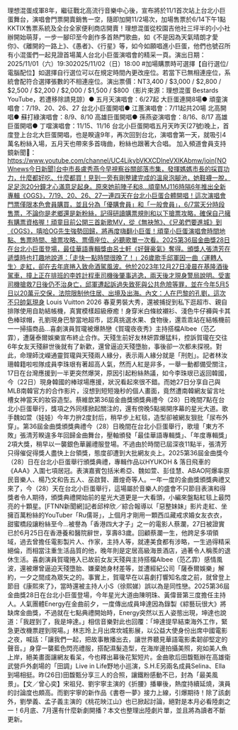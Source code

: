 理想混蛋成軍8年，繼征戰北高流行音樂中心後，宣布將於11/1首次站上台北小巨蛋舞台，演唱會門票開賣銷售一空，隨即加開11/2場次，加場售票於6/14下午1點KKTIX售票系統及全台全家便利商店開賣！理想混蛋從校園吉他社三坪半的小小社辦開始萌芽，一步一腳印至今創作多首熱門歌曲，如《不是因為天氣晴朗才愛你》、《離開的一路上》、《愚者》、《行星》等，如今如願唱進小巨蛋，他們也號召所有小混蛋們一起見證首場萬人台北小巨蛋演唱會的精采一頁。演出日期：2025/11/01（六）19:302025/11/02（日）18:00 #加場購票時可選擇【自行選位/電腦配位】如選擇自行選位可以在規定時間內更改座位。若當下已無相連座位，系統會配符合選擇張數的不相連座位。演出票價：NT3,400 / $3,000 / $2,800 / $2,500 / $2,200 / $2,000 / $1,500 / $800（影片來源：理想混蛋 Bestards YouTube，若遭移除請見諒）● 五月天演唱會：6/27起 大巨蛋連開8場● 頑童演唱會：7/19、20、26、27 台北小巨蛋開唱● 江蕙演唱會：7/11起共20場 北高開唱● 蘇打綠演唱會：8/9、8/10 高雄巨蛋開唱● 孫燕姿演唱會：8/16、8/17 高雄巨蛋開唱● 丁噹演唱會：11/15、11/16 台北小巨蛋開唱五月天昨天(27號)晚上，首度登上台北大巨蛋開唱，也是睽違9年，再次回到台北，演唱會第一天，就吸引4萬名粉絲入場，五月天也帶來多首嗨曲，粉絲也跟著大合唱。  加入頻道會員支持鏡新聞🩷： https://www.youtube.com/channel/UC4LjkybVKXCDlneVXlKAbmw/join[NOWnews今日新聞]台中市長盧秀燕今早視察谷關部落市集，發揮媽媽市長的採買功力，什麼都好吃、什麼都買！見到一旁有剛整建完成的溫泉泡腳池，她鞋襪一脫，足足泡20分鐘才心滿意足起身。原來她前陣子和8...頑童MJ116時隔6年推出全新專輯《OGS》，7/19、20、26、27一連四天在台北小巨蛋合體開唱！這次演唱會門票僅限本色會員購買，並且分為「優購會員」和「一般會員」，6/7當天分時段售票，不論你是老鄉還是新粉絲，記得研讀購票規則和以下搶票攻略，確保自己擁有購票資格喔！頑童目前公開三首新歌MV，從《無袂煞》、《兄弟們要進城》到《OGS》，嘻哈OG先生強勢回歸，將再度嗨翻小巨蛋！頑童小巨蛋演唱會時間地點、售票時間、搶票攻略、票價座位、必聽歌單一次看。2025第36屆金曲獎28日在台北小巨蛋登場，最佳華語專輯獎由呂士軒《好聲豪氣》奪得。頒獎人張清芳在遞獎時也打趣地說道：「走快一點時間很晚了！」26歲歌手邱軍因一曲〈運轉人生〉走紅，卻在去年底捲入致命酒駕風波。他於2023年12月27日凌晨在基隆酒後駕車，撞上正在排班的李姓計程車司機後肇事逃逸，兩天後才現身警局說明。受害司機搶救7日後仍不治身亡，邱軍遭起訴過失致死與公共危險等罪，並在今年5月5日以20萬元交保，法院限制他住居、出境及出海。內文：人在巴黎的孔劉，這次不只帥氣現身 Louis Vuitton 2026 春夏男裝大秀，還被捕捉到私下逛超市、親自排隊使用自助結帳機，真實模樣超級療癒！身穿米白條紋襯衫、淺色牛仔褲與卡其色棒球帽，孔劉現身巴黎當地超市，認真挑選水果、食物後，還乖乖站在結帳機前一一掃描商品...喜劇演員賀瓏被爆熱戀《賀瓏夜夜秀》主持搭檔Albee（范乙霏），遭薩泰爾娛樂宣布終止合作。天殘生前好友林妍霏爆猛料，控訴賀瓏在交往6年女友天殘辭世後就有了新歡，還曾逼迫天殘墮胎，事後卻一次都未探視。對此，命理師沈嶸通靈賀瓏與天殘兩人緣分，表示兩人緣分就是「刑剋」。記者林汝珊韓籍啦啦隊成員李珠珢有著超高人氣，然而人紅是非多，一舉一動都備受關注，17日在台灣應援到一半更突然爆哭，原因引起粉絲熱議，如今李珠珢已返回韓國，今（22日）現身韓國的棒球場應援，狀況看起來很不錯。而她27日分享自己與MLB南韓官方的合作影片，沒想到短短幾秒的個人畫面，竟然遭南韓網友留言吐槽女神當天的妝容造型。蔡維歆第36屆金曲獎頒獎典禮今（28）日晚間7點在台北小巨蛋舉行，獎項之外同樣掀起關注的，還有傍晚5點揭開序幕的星光大道。歌手魏如萱（娃娃）今年力拚2度封后，稍早步上紅毯，造型卻被網友狠批「尿布外穿」。第36屆金曲獎頒獎典禮今（28）日晚間在台北小巨蛋舉行，歌壇「東方不敗」張清芳睽違多年回歸金曲舞台，壓軸頒發「最佳華語專輯獎」、「年度專輯獎」2項大獎，稍早以一襲銀色華麗禮服登場。不過由於時間已屆深夜11點半，張清芳只得催促得獎人盡快上台領獎，態度卻遭到大批網友炎上。2025第36屆金曲獎今（28）日在台北小巨蛋舉行頒獎典禮，專輯作品以HYUKOH & 落日飛車的《AAA》入圍七項居冠。表演嘉賓包括米希亞、魏如萱、彭佳慧、ABAO阿爆率原民音樂人、楊乃文和告五人、巫啟賢、蕭煌奇等人。一年一度的金曲獎頒獎典禮又來了，今（28）天在台北小巨蛋舉行，這場屬於音樂人的盛會不只節目表演和得獎者令人期待，頒獎典禮開始前的星光大道更是一大看頭，小編來盤點紅毯上最閃亮的十顆星。[FTNN新聞網]記者邱梓欣／綜合報導以「惡整妹妹」影片走紅、坐擁百萬粉絲的YouTuber「Ru儒哥」，上個月才剛用一顆西瓜藏戒求婚女友衣衣，甜蜜橋段讓粉絲至今...被譽為「香港四大才子」之一的電影人蔡瀾，27日被證實已於6月25日在香港養和醫院辭世，享壽83歲。回顧蔡瀾一生，他跨足多項領域，過去曾擔任電影製片人、作家，主持人等，就連美食都有涉略，一生過得精采絕倫，而相當注重生活品質的他，晚年則是定居高級海景酒店，過著令人稱羨的退休生活。喜劇演員賀瓏捲入已故前女友天殘與主持搭檔Albee（范乙霏）感情風波，還被爆曾逼迫天殘墮胎、嫌棄她身材差等，並遭經紀公司「薩泰爾娛樂」解約，一夕之間成為眾矢之的。事實上，賀瓏早在以喜劇打響知名度之前，就曾登上節目《康熙來了》，當時還被主持人小S（徐熙娣）誤以為是同性戀。2025第36屆金曲獎28日在台北小巨蛋登場，今年星光大道由陳明珠、黃偉晉第三度擔任主持人。人氣團體Energy在金曲前夕，一度傳出成員坤達因為錄製《綜藝玩很大》將缺席金曲獎，不過就在七點典禮開始時，Energy突然以五人姿態出現，坤達也說道：「我趕到了，我是坤達。」相信音樂對此也回覆：「坤達提早結束海外工作，緊急更改機票趕到現場。」林志玲上月出席坎城影展，以公益大使身份出席中國電影之夜，喊話：「讓我們一起，把故事散播出去，讓世界聽見華語電影柔韌卻堅定的聲音。」身穿一襲藍色閃亮禮服，搭配濕髮造型，在海岸邊拍攝美照，宛如美人魚上岸，絕美畫面讓網友看呆，今也釋出幕後花絮短片。金曲歌后田馥甄辦在高雄衛武營戶外劇場的「田調」Live in Life野地小巡演，S.H.E另兩名成員Selina、Ella到場相挺。昨(26日)田馥甄分享三人的合照，讓鐵粉感動不已，封為「最美風景」。【文／曾心奕】宋祖兒、劉宇寧主演的《折腰》播畢後，熱度持續延燒，演員的討論度也頗高。而劉宇寧的新作品《書卷一夢》接力上線，引爆期待！除了該劇外，劉學義、孟子義主演的《桃花映江山》也已掀起討論，絕對是本月必看陸劇之一！6月底、7月還有什麼新劇開播？本文也整理出陸劇片單，並且將為讀者不斷更新。